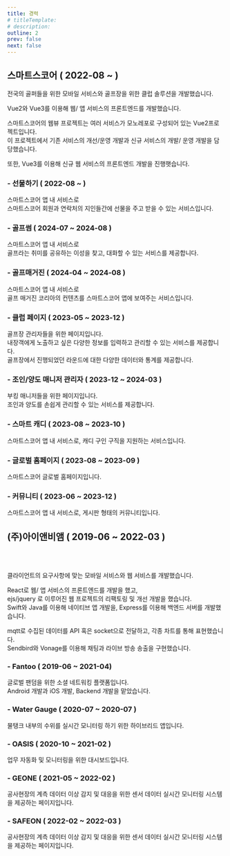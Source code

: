 ```yaml
---
title: 경력
# titleTemplate:
# description:
outline: 2
prev: false
next: false
---
```


## 스마트스코어 <span class="text-sm"> ( 2022-08 ~ ) </span>

<Badge type='tip' text='Vue2'/>
<Badge type='tip' text='Vue3' />
<Badge type='info' text='Vuex' />
<Badge type='info' text='Pinia' />
<Badge type='tip' text='Highcharts' />
<Badge type='tip' text='Sendbird' />
<Badge type='tip' text='Git' />
<Badge type='info' text='GitLab'/>
<Badge type='info' text='Jira' />
<Badge type='info' text='Zeplin' />

전국의 골퍼들을 위한 모바일 서비스와 골프장을 위한 클럽 솔루션을 개발했습니다.

Vue2와 Vue3를 이용해 웹/ 앱 서비스의 프론트엔드를 개발했습니다.

스마트스코어의 웹뷰 프로젝트는 여러 서비스가 모노레포로 구성되어 있는 Vue2프로젝트입니다.<br>
이 프로젝트에서 기존 서비스의 개선/운영 개발과 신규 서비스의 개발/ 운영 개발을 담당했습니다.

또한, Vue3를 이용해 신규 웹 서비스의 프론트엔드 개발을 진행햇습니다.

### - 선물하기 <span class="text-sm"> ( 2022-08 ~ ) </span>

<div class="mt-8">
  <Badge type='info' text='Vue2'/>
  <Badge type='info' text='Vuex'/>
</div>

스마트스코어 앱 내 서비스로 <br>
스마트스코어 회원과 연락처의 지인들간에 선물을 주고 받을 수 있는 서비스입니다.

### - 골프썸 <span class="text-sm"> ( 2024-07 ~ 2024-08 ) </span>

<div class="mt-8">
  <Badge type='info' text='Vue2'/>
  <Badge type='info' text='Vuex'/>
  <Badge type='info' text='Sendbird'/>
</div>

스마트스코어 앱 내 서비스로 <br>
골프라는 취미를 공유하는 이성을 찾고, 대화할 수 있는 서비스를 제공합니다.

### - 골프매거진 <span class="text-sm"> ( 2024-04 ~ 2024-08 ) </span>

<div class="mt-8">
  <Badge type='info' text='Vue2'/>
  <Badge type='info' text='Vuex'/>
</div>

스마트스코어 앱 내 서비스로 <br>
골프 매거진 코리아의 컨텐츠를 스마트스코어 앱에 보여주는 서비스입니다.

### - 클럽 페이지 <span class="text-sm"> ( 2023-05 ~ 2023-12 ) </span>

<div class="mt-8">
  <Badge type='info' text='Vue3'/>
  <Badge type='info' text='Pinia'/>
  <Badge type='info' text='Highcharts'/>
</div>

골프장 관리자들을 위한 페이지입니다. <br>
내장객에게 노출하고 싶은 다양한 정보를 입력하고 관리할 수 있는 서비스를 제공합니다. <br>
골프장에서 진행되었던 라운드에 대한 다양한 데이터와 통계를 제공합니다.

### - 조인/양도 매니저 관리자 <span class="text-sm"> ( 2023-12 ~ 2024-03 ) </span>

<div class="mt-8">
  <Badge type='info' text='Vue3'/>
  <Badge type='info' text='Pinia'/>
</div>

부킹 매니저들을 위한 페이지입니다. <br>
조인과 양도를 손쉽게 관리할 수 있는 서비스를 제공합니다.

### - 스마트 캐디 <span class="text-sm"> ( 2023-08 ~ 2023-10 ) </span>

<div class="mt-8">
  <Badge type='info' text='Vue2'/>
  <Badge type='info' text='Vuex'/>
</div>

스마트스코어 앱 내 서비스로, 캐디 구인 구직을 지원하는 서비스입니다.

### - 글로벌 홈페이지 <span class="text-sm"> ( 2023-08 ~ 2023-09 ) </span>

<div class="mt-8">
  <Badge type='info' text='Vue3'/>
  <Badge type='info' text='Pinia'/>
  <Badge type='info' text='i18n'/>
</div>

스마트스코어 글로벌 홈페이지입니다.

### - 커뮤니티 <span class="text-sm"> ( 2023-06 ~ 2023-12 ) </span>

<div class="mt-8">
  <Badge type='info' text='Vue2'/>
  <Badge type='info' text='Vuex'/>
</div>

스마트스코어 앱 내 서비스로, 게시판 형태의 커뮤니티입니다.

## (주)아이앤비앰 <span class="text-sm"> ( 2019-06 ~ 2022-03 ) </span>

<Badge type='tip' text='React' />
<Badge type='info' text='ejs' />
<Badge type='info' text='jquery' /> 
<Badge type='tip' text='amCharts4' /> 
<Badge type='tip' text='ApexCharts' /> 
<Badge type='tip' text='FusionCharts' /> 
<br/>
<Badge type='info' text='Express' />
<Badge type='info' text='mongodb' />
<Badge type='info' text='mqtt' />
<Badge type='info' text='gcp' />
<Badge type='info' text='firebase' />
<Badge type='tip' text='Sendbird' />
<Badge type='tip' text='Git' />
<Badge type='info' text='GitHub' />
<Badge type='info' text='Asana' />
<Badge type='info' text='Zeplin' />
<br/>
<Badge type='tip' text='Swift' />
<Badge type='tip' text='Java (Android)' />

클라이언트의 요구사항에 맞는 모바일 서비스와 웹 서비스를 개발했습니다.

React로 웹/ 앱 서비스의 프론트엔드를 개발을 했고,<br>
ejs/jquery 로 이루어진 웹 프로젝트의 리팩토링 및 개선 개발을 했습니다.<br>
Swift와 Java를 이용해 네이티브 앱 개발을, Express를 이용해 백엔드 서버를 개발했습니다.

mqtt로 수집된 데이터를 API 혹은 socket으로 전달하고, 각종 차트를 통해 표현했습니다.<br>
Sendbird와 Vonage를 이용해 채팅과 라이브 방송 송출을 구현했습니다.

### - Fantoo <span class="text-sm"> ( 2019-06 ~ 2021-04) </span>

<div class="mt-8">
  <Badge type='info' text='Swift' />
  <Badge type='info' text='Java (Android)' />
  <Badge type='info' text='React' />
  <Badge type='info' text='MobX' />
  <Badge type='info' text='Sendbird' />
  <Badge type='info' text='Express' />
  <Badge type='info' text='MongoDB' />
</div>

글로벌 팬덤을 위한 소셜 네트워킹 플랫폼입니다. <br>
Android 개발과 iOS 개발, Backend 개발을 맡았습니다.

### - Water Gauge <span class="text-sm"> ( 2020-07 ~ 2020-07 ) </span>

<div class="mt-8">
  <Badge type='info' text='Swift' />
  <Badge type='info' text='Java (Android)' />
  <Badge type='info' text='React' />
  <Badge type='info' text='Express' />
  <Badge type='info' text='MongoDB' />
  <Badge type='info' text='ApexChart' />
  <Badge type='info' text='FusionChart' />
  <Badge type='info' text='socket.io' />
</div>

물탱크 내부의 수위를 실시간 모니터링 하기 위한 하이브리드 앱입니다.

### - OASIS <span class="text-sm"> ( 2020-10 ~ 2021-02 ) </span>

<div class="mt-8">
  <Badge type='info' text='React' />
  <Badge type='info' text='Context API' />
  <Badge type='info' text='Express' />
  <Badge type='info' text='ApexChart' />
</div>

업무 자동화 및 모니터링을 위한 대시보드입니다.

### - GEONE <span class="text-sm"> ( 2021-05 ~ 2022-02 ) </span>

<div class="mt-8">
  <Badge type='info' text='ejs' />
  <Badge type='info' text='jquery' />
  <Badge type='info' text='Express' />
  <Badge type='info' text='firebase' />
  <Badge type='info' text='amCharts4' />
  <Badge type='info' text='mqtt' />
  <Badge type='info' text='gcp iot core' />
</div>

공사현장의 계측 데이터 이상 감지 및 대응을 위한 센서 데이터 실시간 모니터링 시스템을 제공하는 페이지입니다.

### - SAFEON <span class="text-sm"> ( 2022-02 ~ 2022-03 ) </span>

<div class="mt-8">
  <Badge type='info' text='ejs' />
  <Badge type='info' text='jquery' />
  <Badge type='info' text='firebase' />
  <Badge type='info' text='amCharts4' />
  <Badge type='info' text='mqtt' />
  <Badge type='info' text='kakao map' />
</div>

공사현장의 계측 데이터 이상 감지 및 대응을 위한 센서 데이터 실시간 모니터링 시스템을 제공하는 페이지입니다.

<!--
안드로이드, ios 앱의 채팅 구현 (샌드버드)
웹뷰 구현

각종 대시보드 화면 구현과
대시보드 화면에 필요한 차트 구현 (amcharts4, apex chart, fusion chart)
-->
